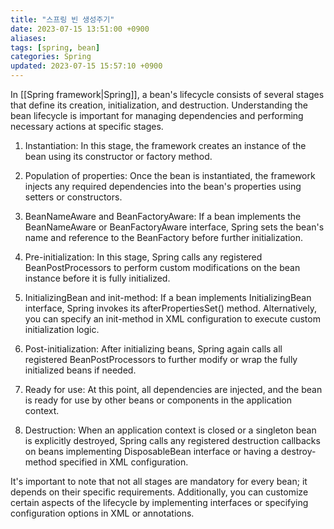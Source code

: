 ```yaml
---
title: "스프링 빈 생성주기"
date: 2023-07-15 13:51:00 +0900
aliases: 
tags: [spring, bean]
categories: Spring
updated: 2023-07-15 15:57:10 +0900
---
```


In [[Spring framework|Spring]], a bean's lifecycle consists of several stages that define its creation, initialization, and destruction. Understanding the bean lifecycle is important for managing dependencies and performing necessary actions at specific stages.

1. Instantiation: In this stage, the framework creates an instance of the bean using its constructor or factory method.

2. Population of properties: Once the bean is instantiated, the framework injects any required dependencies into the bean's properties using setters or constructors.

3. BeanNameAware and BeanFactoryAware: If a bean implements the BeanNameAware or BeanFactoryAware interface, Spring sets the bean's name and reference to the BeanFactory before further initialization.

4. Pre-initialization: In this stage, Spring calls any registered BeanPostProcessors to perform custom modifications on the bean instance before it is fully initialized.

5. InitializingBean and init-method: If a bean implements InitializingBean interface, Spring invokes its afterPropertiesSet() method. Alternatively, you can specify an init-method in XML configuration to execute custom initialization logic.

6. Post-initialization: After initializing beans, Spring again calls all registered BeanPostProcessors to further modify or wrap the fully initialized beans if needed.

7. Ready for use: At this point, all dependencies are injected, and the bean is ready for use by other beans or components in the application context.

8. Destruction: When an application context is closed or a singleton bean is explicitly destroyed, Spring calls any registered destruction callbacks on beans implementing DisposableBean interface or having a destroy-method specified in XML configuration.

It's important to note that not all stages are mandatory for every bean; it depends on their specific requirements. Additionally, you can customize certain aspects of the lifecycle by implementing interfaces or specifying configuration options in XML or annotations.
